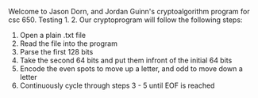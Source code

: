Welcome to Jason Dorn, and Jordan Guinn's cryptoalgorithm program for csc 650.
Testing 1. 2.
Our cryptoprogram will follow the following steps:
1) Open a plain .txt file
2) Read the file into the program
3) Parse the first 128 bits
4) Take the second 64 bits and put them infront of the initial 64 bits
5) Encode the even spots to move up a letter, and odd to move down a letter
6) Continuously cycle through steps 3 - 5 until EOF is reached
